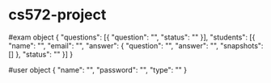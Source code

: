 # cs572-project

#exam object
{
	"questions": [{
		"question": "",
		"status": ""
	}],
	"students": [{
		"name": "",
		"email": "",
		"answer": {
			"question": "",
			"answer": "",
			"snapshots": []
		},
		"status": ""
	}]
}

#user object
{
    "name": "",
    "password": "",
    "type": ""
}
